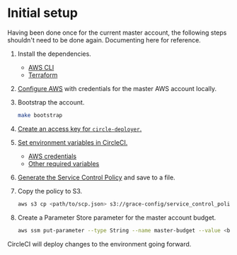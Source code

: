 # Initial setup

Having been done once for the current master account, the following steps shouldn't need to be done again. Documenting here for reference.

1. Install the dependencies.
    * [AWS CLI](https://docs.aws.amazon.com/cli/latest/userguide/installing.html)
    * [Terraform](https://www.terraform.io/)
1. [Configure AWS](https://www.terraform.io/docs/providers/aws/#authentication) with credentials for the master AWS account locally.
1. Bootstrap the account.

    ```sh
    make bootstrap
    ```

1. [Create an access key for `circle-deployer`.](https://console.aws.amazon.com/iam/home#/users/circle-deployer?section=security_credentials)
1. [Set environment variables in CircleCI.](https://circleci.com/gh/GSA/grace-core/edit#env-vars)
    * [AWS credentials](https://www.terraform.io/docs/providers/aws/#environment-variables)
    * [Other required variables](terraform/master/veriables.tf)
1. [Generate the Service Control Policy](https://github.com/GSA/security-benchmarks/tree/master/scp) and save to a file.
1. Copy the policy to S3.

    ```sh
    aws s3 cp <path/to/scp.json> s3://grace-config/service_control_policy.json
    ```

1. Create a Parameter Store parameter for the master account budget.

    ```sh
    aws ssm put-parameter --type String --name master-budget --value <budget>
    ```

CircleCI will deploy changes to the environment going forward.
